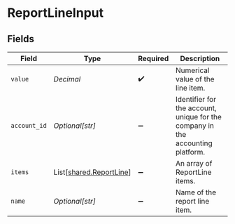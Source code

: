 # ReportLineInput


## Fields

| Field                                                                          | Type                                                                           | Required                                                                       | Description                                                                    |
| ------------------------------------------------------------------------------ | ------------------------------------------------------------------------------ | ------------------------------------------------------------------------------ | ------------------------------------------------------------------------------ |
| `value`                                                                        | *Decimal*                                                                      | :heavy_check_mark:                                                             | Numerical value of the line item.                                              |
| `account_id`                                                                   | *Optional[str]*                                                                | :heavy_minus_sign:                                                             | Identifier for the account, unique for the company in the accounting platform. |
| `items`                                                                        | List[[shared.ReportLine](../../models/shared/reportline.md)]                   | :heavy_minus_sign:                                                             | An array of ReportLine items.                                                  |
| `name`                                                                         | *Optional[str]*                                                                | :heavy_minus_sign:                                                             | Name of the report line item.                                                  |